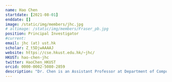 ```yaml
---
name: Hao Chen
startdate: [2021-08-01]
enddate: []
image: /static/img/members/jhc.jpg
# altimage: /static/img/members/Fraser_pb.jpg
position: Principal Investigator
#current:
email: jhc (at) ust.hk
scholar: Z_t5DjwAAAAJ
website: https://cse.hkust.edu.hk/~jhc/
HKUST: hao-chen-jhc
twitter: HaoChen_HKUST
orcid: 0000-0002-5080-2859
description: "Dr. Chen is an Assistant Professor at Department of Computer Science and Engineering and Department of Chemical and Biological Engineering, Hong Kong University of Science and Technology (HKUST). He leads the SMART Lab focusing on AI in healthcare and serves as Associate Director in Center of Medical Imaging and Analysis, HKUST. He obtained Hong Kong PhD Fellowship in 2013 and received PhD degree from The Chinese University of Hong Kong (CUHK). He was a postdoctoral research fellow in CUHK and a visiting scholar in Utrecht University Medical Center previously. He also has rich industrial research experience including Siemens and co-founded a startup. He holds a dozen of patents in AI and medical image analysis. He received several premium awards including Best Paper Award in MIAR 2016, CUHK Faculty Outstanding Thesis Award in 2017, MICCAI Young Scientist Publication Impact Award in 2019, Forbes China 30 under 30 and Asian Young Scientist Fellowship. He also led the team winning 15+ grand challenges, such as RSNA Challenge on Pneumonia Screening, etc."
---
```

